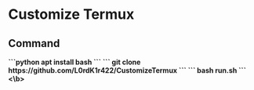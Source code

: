 # Customize Termux
## Command
<b>
```python
apt install bash
```
``` 
git clone https://github.com/L0rdK1r422/CustomizeTermux
```
```
bash run.sh
```
<\b>
